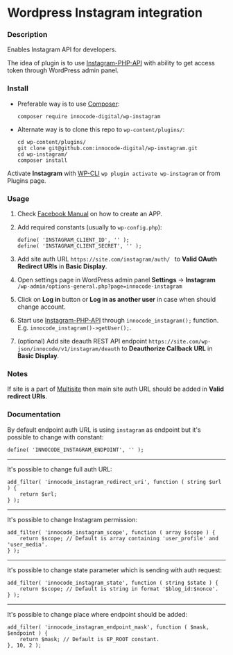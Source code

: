 # Wordpress Instagram integration

### Description

Enables Instagram API for developers.

The idea of plugin is to use [Instagram-PHP-API](https://github.com/espresso-dev/instagram-basic-display-php)
with ability to get access token through WordPress admin panel.

### Install

- Preferable way is to use [Composer](https://getcomposer.org/):

    ````
    composer require innocode-digital/wp-instagram
    ````

- Alternate way is to clone this repo to `wp-content/plugins/`:

    ````
    cd wp-content/plugins/
    git clone git@github.com:innocode-digital/wp-instagram.git
    cd wp-instagram/
    composer install
    ````

Activate **Instagram** with [WP-CLI](https://make.wordpress.org/cli/handbook/)
`wp plugin activate wp-instagram` or from Plugins page.

### Usage

1. Check [Facebook Manual](https://developers.facebook.com/docs/instagram-basic-display-api/getting-started) on how to
create an APP.

2. Add required constants (usually to `wp-config.php`):

    ````
    define( 'INSTAGRAM_CLIENT_ID', '' );
    define( 'INSTAGRAM_CLIENT_SECRET', '' );
    ````
    
3. Add site auth URL `https://site.com/instagram/auth/ ` to **Valid OAuth Redirect URIs** in **Basic Display**.

4. Open settings page in WordPress admin panel **Settings** -> **Instagram** 
`/wp-admin/options-general.php?page=innocode-instagram`

5. Click on **Log in** button or **Log in as another user** in case when should change
account.

6. Start use [Instagram-PHP-API](https://github.com/cosenary/Instagram-PHP-API) through
`innocode_instagram();` function. E.g. `innocode_instagram()->getUser();`.

7. (optional) Add site deauth REST API endpoint `https://site.com/wp-json/innocode/v1/instagram/deauth` to
**Deauthorize Callback URL** in **Basic Display**. 

### Notes

If site is a part of [Multisite](https://wordpress.org/support/article/create-a-network/)
then main site auth URL should be added in **Valid redirect URIs**.

### Documentation

By default endpoint auth URL is using `instagram` as endpoint but it's possible to
change with constant:

````
define( 'INNOCODE_INSTAGRAM_ENDPOINT', '' );
````

---

It's possible to change full auth URL:

````
add_filter( 'innocode_instagram_redirect_uri', function ( string $url ) {
    return $url;
} );
````

---

It's possible to change Instagram permission:

````
add_filter( 'innocode_instagram_scope', function ( array $scope ) {
    return $scope; // Default is array containing 'user_profile' and 'user_media'.
} );
````

---

It's possible to change state parameter which is sending with auth request:

````
add_filter( 'innocode_instagram_state', function ( string $state ) {
    return $scope; // Default is string in format '$blog_id:$nonce'.
} );
````

---

It's possible to change place where endpoint should be added:

````
add_filter( 'innocode_instagram_endpoint_mask', function ( $mask, $endpoint ) {
    return $mask; // Default is EP_ROOT constant.
}, 10, 2 );
````
